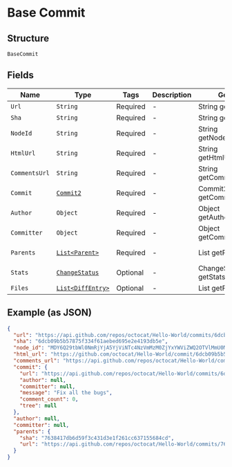 
# Base Commit

## Structure

`BaseCommit`

## Fields

| Name | Type | Tags | Description | Getter | Setter |
|  --- | --- | --- | --- | --- | --- |
| `Url` | `String` | Required | - | String getUrl() | setUrl(String url) |
| `Sha` | `String` | Required | - | String getSha() | setSha(String sha) |
| `NodeId` | `String` | Required | - | String getNodeId() | setNodeId(String nodeId) |
| `HtmlUrl` | `String` | Required | - | String getHtmlUrl() | setHtmlUrl(String htmlUrl) |
| `CommentsUrl` | `String` | Required | - | String getCommentsUrl() | setCommentsUrl(String commentsUrl) |
| `Commit` | [`Commit2`](../../doc/models/commit-2.md) | Required | - | Commit2 getCommit() | setCommit(Commit2 commit) |
| `Author` | `Object` | Required | - | Object getAuthor() | setAuthor(Object author) |
| `Committer` | `Object` | Required | - | Object getCommitter() | setCommitter(Object committer) |
| `Parents` | [`List<Parent>`](../../doc/models/parent.md) | Required | - | List<Parent> getParents() | setParents(List<Parent> parents) |
| `Stats` | [`ChangeStatus`](../../doc/models/change-status.md) | Optional | - | ChangeStatus getStats() | setStats(ChangeStatus stats) |
| `Files` | [`List<DiffEntry>`](../../doc/models/diff-entry.md) | Optional | - | List<DiffEntry> getFiles() | setFiles(List<DiffEntry> files) |

## Example (as JSON)

```json
{
  "url": "https://api.github.com/repos/octocat/Hello-World/commits/6dcb09b5b57875f334f61aebed695e2e4193db5e",
  "sha": "6dcb09b5b57875f334f61aebed695e2e4193db5e",
  "node_id": "MDY6Q29tbWl0NmRjYjA5YjViNTc4NzVmMzM0ZjYxYWViZWQ2OTVlMmU0MTkzZGI1ZQ==",
  "html_url": "https://github.com/octocat/Hello-World/commit/6dcb09b5b57875f334f61aebed695e2e4193db5e",
  "comments_url": "https://api.github.com/repos/octocat/Hello-World/commits/6dcb09b5b57875f334f61aebed695e2e4193db5e/comments",
  "commit": {
    "url": "https://api.github.com/repos/octocat/Hello-World/commits/6dcb09b5b57875f334f61aebed695e2e4193db5e",
    "author": null,
    "committer": null,
    "message": "Fix all the bugs",
    "comment_count": 0,
    "tree": null
  },
  "author": null,
  "committer": null,
  "parents": {
    "sha": "7638417db6d59f3c431d3e1f261cc637155684cd",
    "url": "https://api.github.com/repos/octocat/Hello-World/commits/7638417db6d59f3c431d3e1f261cc637155684cd"
  }
}
```

